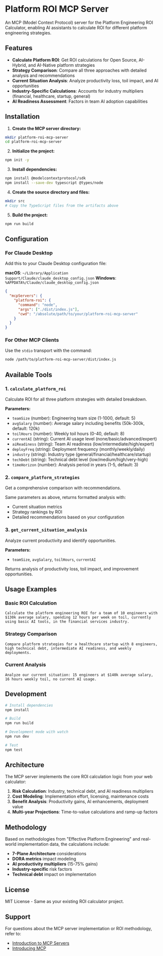 # Platform ROI MCP Server

An MCP (Model Context Protocol) server for the Platform Engineering ROI Calculator, enabling AI assistants to calculate ROI for different platform engineering strategies.

## Features

- **Calculate Platform ROI**: Get ROI calculations for Open Source, AI-Hybrid, and AI-Native platform strategies
- **Strategy Comparison**: Compare all three approaches with detailed analysis and recommendations  
- **Current Situation Analysis**: Analyze productivity loss, toil impact, and AI opportunities
- **Industry-Specific Calculations**: Accounts for industry multipliers (financial, healthcare, startup, general)
- **AI Readiness Assessment**: Factors in team AI adoption capabilities

## Installation

1. **Create the MCP server directory:**
```bash
mkdir platform-roi-mcp-server
cd platform-roi-mcp-server
```

2. **Initialize the project:**
```bash
npm init -y
```

3. **Install dependencies:**
```bash
npm install @modelcontextprotocol/sdk
npm install --save-dev typescript @types/node
```

4. **Create the source directory and files:**
```bash
mkdir src
# Copy the TypeScript files from the artifacts above
```

5. **Build the project:**
```bash
npm run build
```

## Configuration

### For Claude Desktop

Add this to your Claude Desktop configuration file:

**macOS**: `~/Library/Application Support/Claude/claude_desktop_config.json`
**Windows**: `%APPDATA%/Claude/claude_desktop_config.json`

```json
{
  "mcpServers": {
    "platform-roi": {
      "command": "node",
      "args": ["./dist/index.js"],
      "cwd": "/absolute/path/to/your/platform-roi-mcp-server"
    }
  }
}
```

### For Other MCP Clients

Use the `stdio` transport with the command:
```bash
node /path/to/platform-roi-mcp-server/dist/index.js
```

## Available Tools

### 1. `calculate_platform_roi`
Calculate ROI for all three platform strategies with detailed breakdown.

**Parameters:**
- `teamSize` (number): Engineering team size (1-1000, default: 5)
- `avgSalary` (number): Average salary including benefits (50k-300k, default: 120k)  
- `toilHours` (number): Weekly toil hours (0-40, default: 8)
- `currentAI` (string): Current AI usage level (none/basic/advanced/expert)
- `aiReadiness` (string): Team AI readiness (low/intermediate/high/expert)
- `deployFreq` (string): Deployment frequency (monthly/weekly/daily)
- `industry` (string): Industry type (general/financial/healthcare/startup)
- `techDebt` (string): Technical debt level (low/medium/high/very-high)
- `timeHorizon` (number): Analysis period in years (1-5, default: 3)

### 2. `compare_platform_strategies`
Get a comprehensive comparison with recommendations.

Same parameters as above, returns formatted analysis with:
- Current situation metrics
- Strategy rankings by ROI
- Detailed recommendations based on your configuration

### 3. `get_current_situation_analysis`
Analyze current productivity and identify opportunities.

**Parameters:**
- `teamSize`, `avgSalary`, `toilHours`, `currentAI`

Returns analysis of productivity loss, toil impact, and improvement opportunities.

## Usage Examples

### Basic ROI Calculation
```
Calculate the platform engineering ROI for a team of 10 engineers with $130k average salary, spending 12 hours per week on toil, currently using basic AI tools, in the financial services industry.
```

### Strategy Comparison
```
Compare platform strategies for a healthcare startup with 8 engineers, high technical debt, intermediate AI readiness, and weekly deployments.
```

### Current Analysis
```
Analyze our current situation: 15 engineers at $140k average salary, 16 hours weekly toil, no current AI usage.
```

## Development

```bash
# Install dependencies
npm install

# Build
npm run build

# Development mode with watch
npm run dev

# Test
npm test
```

## Architecture

The MCP server implements the core ROI calculation logic from your web calculator:

1. **Risk Calculation**: Industry, technical debt, and AI readiness multipliers
2. **Cost Modeling**: Implementation effort, licensing, maintenance costs
3. **Benefit Analysis**: Productivity gains, AI enhancements, deployment value
4. **Multi-year Projections**: Time-to-value calculations and ramp-up factors

## Methodology

Based on methodologies from "Effective Platform Engineering" and real-world implementation data, the calculations include:

- **7-Plane Architecture** considerations
- **DORA metrics** impact modeling  
- **AI productivity multipliers** (15-75% gains)
- **Industry-specific** risk factors
- **Technical debt** impact on implementation

## License

MIT License - Same as your existing ROI calculator project.

## Support

For questions about the MCP server implementation or ROI methodology, refer to:
- [Introduction to MCP Servers](https://dev.to/pavanbelagatti/model-context-protocol-mcp-101-a-hands-on-beginners-guide-47ho)
- [Introducing MCP](https://www.anthropic.com/news/model-context-protocol)
